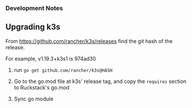 ### Development Notes

## Upgrading k3s

From https://github.com/rancher/k3s/releases find the git hash of the release.

For example, v1.19.3+k3s1 is 974ad30

1. run `go get github.com/rancher/k3s@HASH`

1. Go to the go.mod file at k3s' release tag, and copy the `requires` section to Ruckstack's go.mod

1. Sync go module